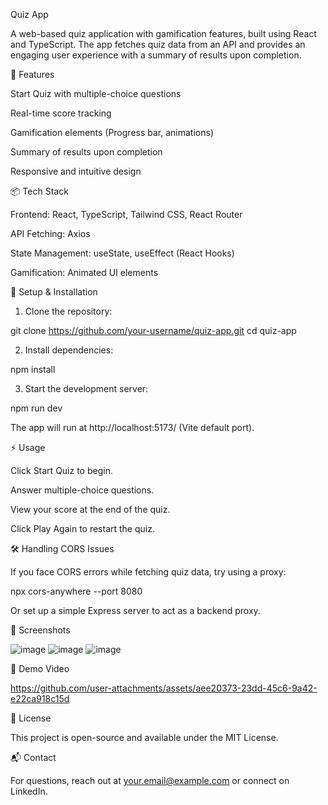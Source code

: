 Quiz App

A web-based quiz application with gamification features, built using React and TypeScript. The app fetches quiz data from an API and provides an engaging user experience with a summary of results upon completion.

🚀 Features

Start Quiz with multiple-choice questions

Real-time score tracking

Gamification elements (Progress bar, animations)

Summary of results upon completion

Responsive and intuitive design

📦 Tech Stack

Frontend: React, TypeScript, Tailwind CSS, React Router

API Fetching: Axios

State Management: useState, useEffect (React Hooks)

Gamification: Animated UI elements

🔧 Setup & Installation

1. Clone the repository:

git clone https://github.com/your-username/quiz-app.git
cd quiz-app

2. Install dependencies:

npm install

3. Start the development server:

npm run dev

The app will run at http://localhost:5173/ (Vite default port).

⚡ Usage

Click Start Quiz to begin.

Answer multiple-choice questions.

View your score at the end of the quiz.

Click Play Again to restart the quiz.

🛠 Handling CORS Issues

If you face CORS errors while fetching quiz data, try using a proxy:

npx cors-anywhere --port 8080

Or set up a simple Express server to act as a backend proxy.

📸 Screenshots

![image](https://github.com/user-attachments/assets/f041e724-b07d-45d4-8a1a-2067183435cc)
![image](https://github.com/user-attachments/assets/f91ad1dc-8738-4bbf-8ca0-672f39453369)
![image](https://github.com/user-attachments/assets/87e682a8-375c-4e52-be69-de2736cc2419)

🎥 Demo Video

https://github.com/user-attachments/assets/aee20373-23dd-45c6-9a42-e22ca918c15d

📜 License

This project is open-source and available under the MIT License.

📬 Contact

For questions, reach out at your.email@example.com or connect on LinkedIn.

